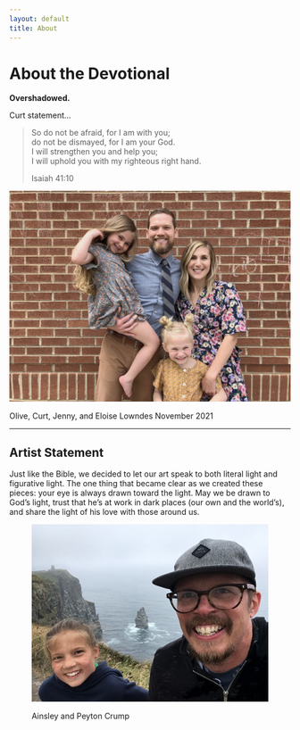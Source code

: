 ```yaml
---
layout: default
title: About
---
```


<div class="about-content">

<h1>About the Devotional</h1>

<p><b>Overshadowed.</b></p>

<p>Curt statement...</p>

<blockquote>
	<p>So do not be afraid, for I am with you;<br>
do not be dismayed, for I am your God.<br>
I will strengthen you and help you;<br>
I will uphold you with my righteous right hand.</p>
	<p class="source">Isaiah 41:10</p>
</blockquote>

<div class="about-photo">
	<img src="/src/img/about-lowndes.jpg" alt="The Lowndes family in front of a brick wall.">
	<p class="label">Olive, Curt, Jenny, and Eloise Lowndes <span>November 2021</span></p>
</div>

<hr>

<h2>Artist Statement</h2>

<p>Just like the Bible, we decided to let our art speak to both literal light and figurative light. The one thing that became clear as we created these pieces: your eye is always drawn toward the light. May we be drawn to God’s light, trust that he’s at work in dark places (our own and the world’s), and share the light of his love with those around us.</p>


<figure class="about-photo">
	<img src="/src/img/about-crumps.jpg" alt="Photo of Ainsley and Peyton Crump">
	<p class="label">Ainsley and Peyton Crump</p>
</figure>